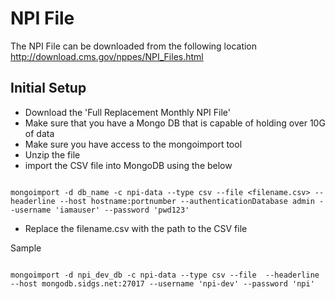 # NPI File 

The NPI File can be downloaded from the following location 
http://download.cms.gov/nppes/NPI_Files.html

## Initial Setup 

- Download the 'Full Replacement Monthly NPI File'
- Make sure that you have a Mongo DB that is capable of holding over 10G of data 
- Make sure you have access to the mongoimport tool 
- Unzip the file 
- import the CSV file into MongoDB using the below 

```

mongoimport -d db_name -c npi-data --type csv --file <filename.csv> --headerline --host hostname:portnumber --authenticationDatabase admin --username 'iamauser' --password 'pwd123'

```
- Replace the filename.csv with the path to the CSV file


Sample 
```

mongoimport -d npi_dev_db -c npi-data --type csv --file  --headerline --host mongodb.sidgs.net:27017 --username 'npi-dev' --password 'npi'

```


